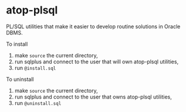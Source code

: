 # atop-plsql

PL/SQL utilities that make it easier to develop routine solutions in Oracle DBMS.

To install
1. make `source` the current directory,
2. run sqlplus and connect to the user that will own atop-plsql utilities,
3. run `@install.sql`

To uninstall
1. make `source` the current directory,
2. run sqlplus and connect to the user that owns atop-plsql utilities,
3. run `@uninstall.sql`
